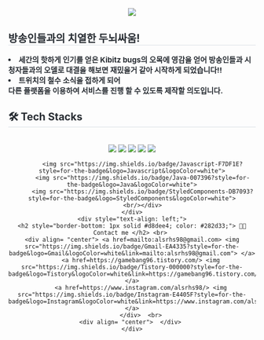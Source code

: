 <div align= "center">
    <img src="https://capsule-render.vercel.app/api?type=soft&color=0:8ff0a2,100:0eb003&height=240&text=Othello%20프로젝트&animation=fadeIn&fontColor=00330d&fontSize=60" />
    </div>
    <div style="text-align: left;"> 
    <h2 style="border-bottom: 1px solid #d8dee4; color: #282d33;"> 방송인들과의 치열한 두뇌싸움! </h2>  
    <div style="font-weight: 700; font-size: 15px; text-align: left; color: #282d33;"> <li> 세간의 핫하게 인기를 얻은 Kibitz bugs의 오목에 영감을 얻어 방송인들과 시청자들과의 오델로 대결을 해보면 재밌을거 같아 시작하게 되었습니다!! </li><li> 트위치의 철수 소식을 접하게 되어</li>다른 플랫폼을 이용하여 서비스를 진행 할 수 있도록 제작할 의도입니다. </div> 
    </div>
    <div style="text-align: left;">
    <h2 style="border-bottom: 1px solid #d8dee4; color: #282d33;"> 🛠️ Tech Stacks </h2> <br> 
    <div  align= "center"> <img src="https://img.shields.io/badge/Git-F05032?style=for-the-badge&logo=Git&logoColor=white">
          <img src="https://img.shields.io/badge/Github-181717?style=for-the-badge&logo=Github&logoColor=white">
          <img src="https://img.shields.io/badge/MySQL-4479A1?style=for-the-badge&logo=MySQL&logoColor=white">
          <img src="https://img.shields.io/badge/Prettier-F7B93E?style=for-the-badge&logo=Prettier&logoColor=white">
          <img src="https://img.shields.io/badge/React-61DAFB?style=for-the-badge&logo=React&logoColor=white">
      
          <img src="https://img.shields.io/badge/Javascript-F7DF1E?style=for-the-badge&logo=Javascript&logoColor=white">
          <img src="https://img.shields.io/badge/Java-007396?style=for-the-badge&logo=Java&logoColor=white">
          <img src="https://img.shields.io/badge/StyledComponents-DB7093?style=for-the-badge&logo=StyledComponents&logoColor=white">
          <br/></div>
    </div>
    <div style="text-align: left;">
    <h2 style="border-bottom: 1px solid #d8dee4; color: #282d33;"> 🧑‍💻 Contact me </h2> <br> 
    <div align= "center"> <a href=mailto:alsrhs98@gmail.com> <img src="https://img.shields.io/badge/Gmail-EA4335?style=for-the-badge&logo=Gmail&logoColor=white&link=mailto:alsrhs98@gmail.com"> </a>
         <a href=https://gamebang96.tistory.com/> <img src="https://img.shields.io/badge/Tistory-000000?style=for-the-badge&logo=Tistory&logoColor=white&link=https://gamebang96.tistory.com/"> </a>
         <a href=https://www.instagram.com/alsrhs98/> <img src="https://img.shields.io/badge/Instagram-E4405F?style=for-the-badge&logo=Instagram&logoColor=white&link=https://www.instagram.com/alsrhs98/"> </a>
          </div>  <br> 
    <div align= "center">  </div> 
    </div>
    
